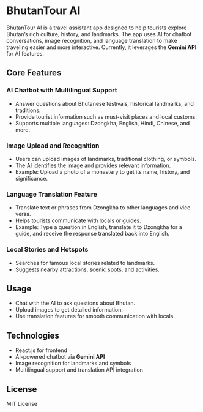 # BhutanTour AI

BhutanTour AI is a travel assistant app designed to help tourists explore Bhutan’s rich culture, history, and landmarks. The app uses AI for chatbot conversations, image recognition, and language translation to make traveling easier and more interactive. Currently, it leverages the **Gemini API** for AI features.

## Core Features

### AI Chatbot with Multilingual Support
- Answer questions about Bhutanese festivals, historical landmarks, and traditions.
- Provide tourist information such as must-visit places and local customs.
- Supports multiple languages: Dzongkha, English, Hindi, Chinese, and more.

### Image Upload and Recognition
- Users can upload images of landmarks, traditional clothing, or symbols.
- The AI identifies the image and provides relevant information.
- Example: Upload a photo of a monastery to get its name, history, and significance.

### Language Translation Feature
- Translate text or phrases from Dzongkha to other languages and vice versa.
- Helps tourists communicate with locals or guides.
- Example: Type a question in English, translate it to Dzongkha for a guide, and receive the response translated back into English.

### Local Stories and Hotspots
- Searches for famous local stories related to landmarks.
- Suggests nearby attractions, scenic spots, and activities.

## Usage
- Chat with the AI to ask questions about Bhutan.
- Upload images to get detailed information.
- Use translation features for smooth communication with locals.

## Technologies
- React.js for frontend
- AI-powered chatbot via **Gemini API**
- Image recognition for landmarks and symbols
- Multilingual support and translation API integration

## License
MIT License
